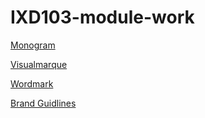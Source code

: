 # IXD103-module-work

[Monogram](https://scott-hogsett.github.io/IXD103-module-work/monogram.pdf)

[Visualmarque](https://scott-hogsett.github.io/IXD103-module-work/visualmarque.pdf)

[Wordmark](https://scott-hogsett.github.io/IXD103-module-work/wordmark.pdf)

[Brand Guidlines](https://scott-hogsett.github.io/IXD103-module-work/brand-guidelines.pdf)
